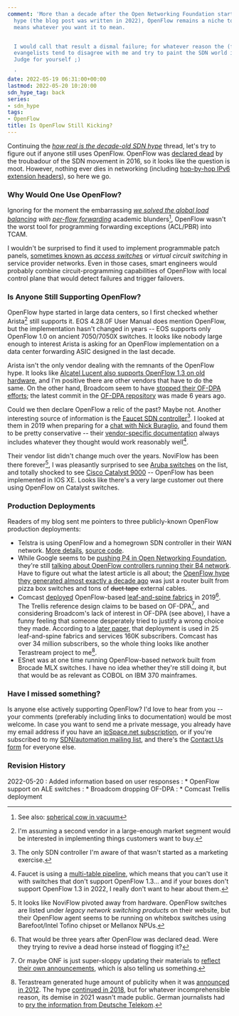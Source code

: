 ```yaml
---
comment: 'More than a decade after the Open Networking Foundation started the OpenFlow/SDN
  hype (the blog post was written in 2022), OpenFlow remains a niche tool, and SDN
  means whatever you want it to mean.


  I would call that result a dismal failure; for whatever reason the (former) SDN
  evangelists tend to disagree with me and try to paint the SDN world in rosy colors.
  Judge for yourself ;)

  '
date: 2022-05-19 06:31:00+00:00
lastmod: 2022-05-20 10:20:00
sdn_hype_tag: back
series:
- sdn_hype
tags:
- OpenFlow
title: Is OpenFlow Still Kicking?
---
```

Continuing the _[how real is the decade-old SDN hype](/2022/05/network-hardware-disaggregation-2022.html)_ thread, let's try to figure out if anyone still uses OpenFlow. OpenFlow was [declared dead](/2016/12/response-on-death-of-openflow.html) by the troubadour of the SDN movement in 2016, so it looks like the question is moot. However, nothing ever dies in networking (including [hop-by-hop IPv6 extension headers](/2022/04/hop-by-hop-pmtud.html)), so here we go.

### Why Would One Use OpenFlow?

Ignoring for the moment the embarrassing _[we solved the global load balancing](/2011/10/openflow-and-state-explosion.html) with [per-flow forwarding](/2022/03/flow-based-forwarding.html)_ academic blunders[^SCOW], OpenFlow wasn't the worst tool for programming forwarding exceptions (ACL/PBR) into TCAM.
<!--more-->
I wouldn't be surprised to find it used to implement programmable patch panels, [sometimes known as *access switches*](/2015/12/running-open-daylight-in-production.html) or *virtual circuit switching* in service provider networks. Even in those cases, smart engineers would probably combine circuit-programming capabilities of OpenFlow with local control plane that would detect failures and trigger failovers.

[^SCOW]: See also: [spherical cow in vacuum](https://en.wikipedia.org/wiki/Spherical_cow)

### Is Anyone Still Supporting OpenFlow?

OpenFlow hype started in large data centers, so I first checked whether Arista[^ARISTA] still supports it. EOS 4.28.0F User Manual does mention OpenFlow, but the implementation hasn't changed in years -- EOS supports only OpenFlow 1.0 on ancient 7050/7050X switches. It looks like nobody large enough to interest Arista is asking for an OpenFlow implementation on a data center forwarding ASIC designed in the last decade.

Arista isn't the only vendor dealing with the remnants of the OpenFlow hype. It looks like [Alcatel Lucent also supports OpenFlow 1.3 on old hardware](/2022/05/openflow-still-kicking.html#1269), and I'm positive there are other vendors that have to do the same. On the other hand, Broadcom seem to have [stopped their OF-DPA efforts](https://twitter.com/networkservice/status/1527279230383337474); the latest commit in the [OF-DPA repository](https://github.com/Broadcom-Switch/of-dpa) was made 6 years ago.

[^ARISTA]: I'm assuming a second vendor in a large-enough market segment would be interested in implementing things customers want to buy.

Could we then declare OpenFlow a relic of the past? Maybe not. Another interesting source of information is the [Faucet SDN controller](https://docs.faucet.nz/en/latest/)[^FAUCET]. I looked at them in 2019 when preparing for a [chat with Nick Buraglio](/2019/04/using-faucet-to-build-sc18-network-with.html), and found them to be pretty conservative -- their [vendor-specific documentation](https://docs.faucet.nz/en/latest/vendors/index.html) always includes whatever they thought would work reasonably well[^PIPELINE].

[^FAUCET]: The only SDN controller I'm aware of that wasn't started as a marketing exercise.

[^PIPELINE]: Faucet is using a [multi-table pipeline](https://docs.faucet.nz/en/latest/architecture.html#faucet-openflow-switch-pipeline), which means that you can't use it with switches that don't support OpenFlow 1.3... and if your boxes don't support OpenFlow 1.3 in 2022, I really don't want to hear about them.

Their vendor list didn't change much over the years. NoviFlow has been there forever[^NOVIFLOW], I was pleasantly surprised to see [Aruba switches](https://docs.faucet.nz/en/latest/vendors/hpe/README_Aruba.html) on the list, and totally shocked to see [Cisco Catalyst 9000](https://docs.faucet.nz/en/latest/vendors/cisco/README_Cisco.html) -- OpenFlow has been implemented in IOS XE. Looks like there's a very large customer out there using OpenFlow on Catalyst switches.

[^NOVIFLOW]: It looks like NoviFlow pivoted away from hardware. OpenFlow switches are listed under _legacy network switching products_ on their website, but their OpenFlow agent seems to be running on whitebox switches using Barefoot/Intel Tofino chipset or Mellanox NPUs.

### Production Deployments

Readers of my blog sent me pointers to three publicly-known OpenFlow production deployments:

* Telstra is using OpenFlow and a homegrown SDN controller in their WAN network. [More details](https://www.slideshare.net/apnic/openkilda-stream-processing-meets-openflow), [source code](https://github.com/telstra/open-kilda).
* While Google seems to be [pushing P4 in Open Networking Foundation](/2022/05/network-hardware-disaggregation-2022.html#1237), they're still [talking about OpenFlow controllers running their B4 network](https://www.usenix.org/system/files/nsdi21-ferguson.pdf). Have to figure out what the latest article is all about; the [OpenFlow hype they generated almost exactly a decade ago](/2012/05/openflow-google-brilliant-but-not.html) was just a router built from pizza box switches and tons of ~~duct tape~~ external cables.
* Comcast [deployed](https://techblog.comsoc.org/2019/09/14/comcast-puts-onf-trellis-software-into-production/) OpenFlow-based [leaf-and-spine fabrics](https://opennetworking.org/reference-designs/trellis/) in 2019[^DEADHORSE]. The Trellis reference design claims to be based on OF-DPA[^TRELLIS], and considering Broadcom's lack of interest in OF-DPA (see above), I have a funny feeling that someone desperately tried to justify a wrong choice they made. According to a [later paper](https://dl.ifip.org/db/conf/ondm/ondm2021/1570726812.pdf), that deployment is used in 25 leaf-and-spine fabrics and services 160K subscribers. Comcast has over 34 million subscribers, so the whole thing looks like another Terastream project to me[^TS].
* ESnet was at one time running OpenFlow-based network built from Brocade MLX switches. I have no idea whether they're still doing it, but that would be as relevant as COBOL on IBM 370 mainframes.

[^DEADHORSE]: That would be three years after OpenFlow was declared dead. Were they trying to revive a dead horse instead of flogging it?

[^TRELLIS]: Or maybe ONF is just super-sloppy updating their materials to [reflect their own announcements](https://opennetworking.org/news-and-events/blog/stratum-now-powers-trellis-and-odtn-opening-the-door-to-embedding-network-functions-into-the-fabric/), which is also telling us something.

[^TS]: Terastream generated huge amount of publicity when it was [announced in 2012](https://www.telekom.com/en/media/media-information/archive/deutsche-telekom-tests-terastream-the-network-of-the-future-in-croatia-358444). The hype [continued in 2018](https://www.lightreading.com/automation/dts-terastream-a-bigger-splash/d/d-id/746072), but for whatever incomprehensible reason, its demise in 2021 wasn't made public. German journalists had to [pry the information from Deutsche Telekom](https://www.golem.de/news/terastream-telekom-stellt-pilotprojekt-fuer-revolution-von-glasfaser-ein-2103-155159.html).

### Have I missed something?

Is anyone else actively supporting OpenFlow? I'd love to hear from you -- your comments (preferably including links to documentation) would be most welcome. In case you want to send me a private message, you already have my email address if you have an [ipSpace.net subscription](https://www.ipspace.net/Subscription/), or if you're subscribed to my [SDN/automation mailing list](https://www.ipspace.net/Subscribe/Five_SDN_Tips), and there's the [Contact Us form](https://www.ipspace.net/Contact) for everyone else.

### Revision History

2022-05-20
: Added information based on user responses
: * OpenFlow support on ALE switches
: * Broadcom dropping OF-DPA
: * Comcast Trellis deployment
